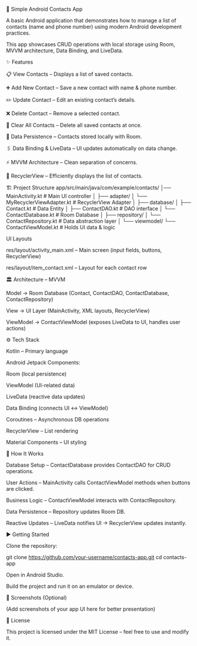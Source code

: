 📱 Simple Android Contacts App

A basic Android application that demonstrates how to manage a list of contacts (name and phone number) using modern Android development practices.

This app showcases CRUD operations with local storage using Room, MVVM architecture, Data Binding, and LiveData.

✨ Features

📋 View Contacts – Displays a list of saved contacts.

➕ Add New Contact – Save a new contact with name & phone number.

✏️ Update Contact – Edit an existing contact’s details.

❌ Delete Contact – Remove a selected contact.

🧹 Clear All Contacts – Delete all saved contacts at once.

💾 Data Persistence – Contacts stored locally with Room.

🖇 Data Binding & LiveData – UI updates automatically on data change.

⚡ MVVM Architecture – Clean separation of concerns.

📜 RecyclerView – Efficiently displays the list of contacts.

🏗 Project Structure
app/src/main/java/com/example/contacts/
│── MainActivity.kt               # Main UI controller
│
├── adapter/
│   └── MyRecyclerViewAdapter.kt  # RecyclerView Adapter
│
├── database/
│   ├── Contact.kt                # Data Entity
│   ├── ContactDAO.kt             # DAO interface
│   └── ContactDatabase.kt        # Room Database
│
├── repository/
│   └── ContactRepository.kt      # Data abstraction layer
│
└── viewmodel/
    └── ContactViewModel.kt       # Holds UI data & logic


UI Layouts

res/layout/activity_main.xml – Main screen (input fields, buttons, RecyclerView)

res/layout/item_contact.xml – Layout for each contact row

🏛 Architecture – MVVM

Model → Room Database (Contact, ContactDAO, ContactDatabase, ContactRepository)

View → UI Layer (MainActivity, XML layouts, RecyclerView)

ViewModel → ContactViewModel (exposes LiveData to UI, handles user actions)

⚙️ Tech Stack

Kotlin – Primary language

Android Jetpack Components:

Room (local persistence)

ViewModel (UI-related data)

LiveData (reactive data updates)

Data Binding (connects UI ↔ ViewModel)

Coroutines – Asynchronous DB operations

RecyclerView – List rendering

Material Components – UI styling

🚀 How It Works

Database Setup – ContactDatabase provides ContactDAO for CRUD operations.

User Actions – MainActivity calls ContactViewModel methods when buttons are clicked.

Business Logic – ContactViewModel interacts with ContactRepository.

Data Persistence – Repository updates Room DB.

Reactive Updates – LiveData notifies UI → RecyclerView updates instantly.

▶️ Getting Started

Clone the repository:

git clone https://github.com/your-username/contacts-app.git
cd contacts-app


Open in Android Studio.

Build the project and run it on an emulator or device.

📸 Screenshots (Optional)

(Add screenshots of your app UI here for better presentation)

📜 License

This project is licensed under the MIT License – feel free to use and modify it.
